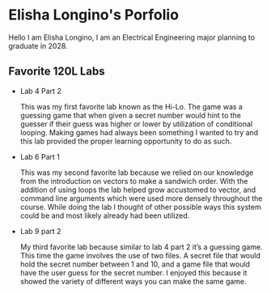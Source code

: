 
# Elisha Longino's Porfolio 

Hello I am Elisha Longino, I am an Electrical Engineering major planning to graduate in 2028. 

## Favorite 120L Labs

* Lab 4 Part 2

    This was my first favorite lab known as the Hi-Lo. The game was a guessing game that when given a secret number would hint to the guesser if their guess was higher or lower by utilization of conditional looping. Making games had always been something I wanted to try and this lab provided the proper learning opportunity to do as such. 

* Lab 6 Part 1

    This was my second favorite lab because we relied on our knowledge from the introduction on vectors to make a sandwich order. With the addition of using loops the lab helped grow accustomed to vector, and command line arguments which were used more densely throughout the course. While doing the lab I thought of other possible ways this system could be and most likely already had been utilized.
    
* Lab 9 part 2

    My third favorite lab because similar to lab 4 part 2 it’s a guessing game. This time the game involves the use of two files. A secret file that would hold the secret number between 1 and 10, and a game file that would have the user guess for the secret number. I enjoyed this because it showed the variety of different ways you can make the same game.     


